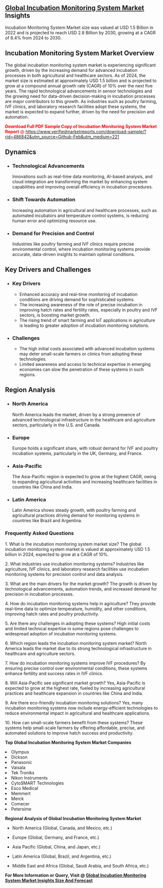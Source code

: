 <h2><a href="https://www.verifiedmarketreports.com/download-sample/?rid=486842&amp;utm_source=Github&amp;utm_medium=221" target="_blank">Global Incubation Monitoring System Market</a> Insights</h2><p>Incubation Monitoring System Market size was valued at USD 1.5 Billion in 2022 and is projected to reach USD 2.8 Billion by 2030, growing at a CAGR of 8.4% from 2024 to 2030.</p><p><h2>Incubation Monitoring System Market Overview</h2> <p>The global incubation monitoring system market is experiencing significant growth, driven by the increasing demand for advanced incubation processes in both agricultural and healthcare sectors. As of 2024, the market size is estimated at approximately USD 1.5 billion and is projected to grow at a compound annual growth rate (CAGR) of 10% over the next five years. The rapid technological advancements in sensor technologies and the growing need for data-driven decision-making in incubation processes are major contributors to this growth. As industries such as poultry farming, IVF clinics, and laboratory research facilities adopt these systems, the market is expected to expand further, driven by the need for precision and automation. <p><span class=""><span style="color: #ff0000;"><strong>Download Full PDF Sample Copy of Incubation Monitoring System Market Report</strong> @ </span><a href="https://www.verifiedmarketreports.com/download-sample/?rid=486842&amp;utm_source=Github-Feb&amp;utm_medium=221" target="_blank">https://www.verifiedmarketreports.com/download-sample/?rid=486842&amp;utm_source=Github-Feb&amp;utm_medium=221</a></span></p></p> <h2>Dynamics</h2> <ul> <li><h3>Technological Advancements</h3> Innovations such as real-time data monitoring, AI-based analysis, and cloud integration are transforming the market by enhancing system capabilities and improving overall efficiency in incubation procedures.</li> <li><h3>Shift Towards Automation</h3> Increasing automation in agricultural and healthcare processes, such as automated incubators and temperature control systems, is reducing human error and optimizing resource use.</li> <li><h3>Demand for Precision and Control</h3> Industries like poultry farming and IVF clinics require precise environmental control, where incubation monitoring systems provide accurate, data-driven insights to maintain optimal conditions.</li> </ul> <h2>Key Drivers and Challenges</h2> <ul> <li><h3>Key Drivers</h3> <ul> <li>Enhanced accuracy and real-time monitoring of incubation conditions are driving demand for sophisticated systems.</li> <li>The increasing awareness of the role of precise incubation in improving hatch rates and fertility rates, especially in poultry and IVF sectors, is boosting market growth.</li> <li>The rising trend of smart farming and IoT applications in agriculture is leading to greater adoption of incubation monitoring solutions.</li> </ul> </li> <li><h3>Challenges</h3> <ul> <li>The high initial costs associated with advanced incubation systems may deter small-scale farmers or clinics from adopting these technologies.</li> <li>Limited awareness and access to technical expertise in emerging economies can slow the penetration of these systems in such regions.</li> </ul> </li> </ul> <h2>Region Analysis</h2> <ul> <li><h3>North America</h3> North America leads the market, driven by a strong presence of advanced technological infrastructure in the healthcare and agriculture sectors, particularly in the U.S. and Canada.</li> <li><h3>Europe</h3> Europe holds a significant share, with robust demand for IVF and poultry incubation systems, particularly in the UK, Germany, and France.</li> <li><h3>Asia-Pacific</h3> The Asia-Pacific region is expected to grow at the highest CAGR, owing to expanding agricultural activities and increasing healthcare facilities in countries like China and India.</li> <li><h3>Latin America</h3> Latin America shows steady growth, with poultry farming and agricultural practices driving demand for monitoring systems in countries like Brazil and Argentina.</li> </ul> <h3>Frequently Asked Questions</h3> <p>1. What is the incubation monitoring system market size? The global incubation monitoring system market is valued at approximately USD 1.5 billion in 2024, expected to grow at a CAGR of 10%.</p> <p>2. What industries use incubation monitoring systems? Industries like agriculture, IVF clinics, and laboratory research facilities use incubation monitoring systems for precision control and data analysis.</p> <p>3. What are the main drivers for the market growth? The growth is driven by technological advancements, automation trends, and increased demand for precision in incubation processes.</p> <p>4. How do incubation monitoring systems help in agriculture? They provide real-time data to optimize temperature, humidity, and other conditions, improving hatch rates and poultry productivity.</p> <p>5. Are there any challenges in adopting these systems? High initial costs and limited technical expertise in some regions pose challenges to widespread adoption of incubation monitoring systems.</p> <p>6. Which region leads the incubation monitoring system market? North America leads the market due to its strong technological infrastructure in healthcare and agriculture sectors.</p> <p>7. How do incubation monitoring systems improve IVF procedures? By ensuring precise control over environmental conditions, these systems enhance fertility and success rates in IVF clinics.</p> <p>8. Will Asia-Pacific see significant market growth? Yes, Asia-Pacific is expected to grow at the highest rate, fueled by increasing agricultural practices and healthcare expansion in countries like China and India.</p> <p>9. Are there eco-friendly incubation monitoring solutions? Yes, many incubation monitoring systems now include energy-efficient technologies to reduce environmental impact in agricultural and healthcare applications.</p> <p>10. How can small-scale farmers benefit from these systems? These systems help small-scale farmers by offering affordable, precise, and automated solutions to improve hatch success and productivity.</p> </p><p><strong>Top Global Incubation Monitoring System Market Companies</strong></p><div data-test-id=""><p><li>Olympus</li><li> Dickson</li><li> Panasonic</li><li> Vaisala</li><li> Tek Troniks</li><li> Nikon Instruments</li><li> CytoSMART Technologies</li><li> Esco Medical</li><li> Memmert</li><li> Merck</li><li> Comecer</li><li> Petersime</li></p><div><strong>Regional Analysis of&nbsp;Global Incubation Monitoring System Market</strong></div><ul><li dir="ltr"><p dir="ltr">North America&nbsp;(Global, Canada, and Mexico, etc.)</p></li><li dir="ltr"><p dir="ltr">Europe (Global, Germany, and France, etc.)</p></li><li dir="ltr"><p dir="ltr">Asia Pacific&nbsp;(Global, China, and Japan, etc.)</p></li><li dir="ltr"><p dir="ltr">Latin America&nbsp;(Global, Brazil, and Argentina, etc.)</p></li><li dir="ltr">Middle East and Africa&nbsp;(Global, Saudi Arabia, and South Africa, etc.)</li></ul><p><strong>For More Information or Query, Visit @&nbsp;</strong><strong><a href="https://www.verifiedmarketreports.com/product/incubation-monitoring-system-market/?utm_source=Github&amp;utm_medium=221" target="_blank">Global Incubation Monitoring System Market Insights Size And Forecast</a></strong></p></div>
